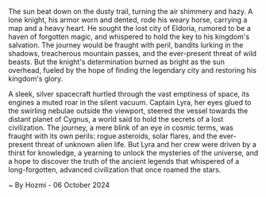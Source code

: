 
The sun beat down on the dusty trail, turning the air shimmery and hazy.  A lone knight, his armor worn and dented, rode his weary horse,  carrying a map and a heavy heart.  He sought the lost city of Eldoria, rumored to be a haven of forgotten magic, and whispered to hold the key to his kingdom's salvation.  The journey would be fraught with peril, bandits lurking in the shadows, treacherous mountain passes, and the ever-present threat of wild beasts.  But the knight's determination burned as bright as the sun overhead, fueled by the hope of finding the legendary city and restoring his kingdom's glory.

A sleek, silver spacecraft hurtled through the vast emptiness of space, its engines a muted roar in the silent vacuum. Captain Lyra, her eyes glued to the swirling nebulae outside the viewport, steered the vessel towards the distant planet of Cygnus, a world said to hold the secrets of a lost civilization. The journey, a mere blink of an eye in cosmic terms, was fraught with its own perils: rogue asteroids, solar flares, and the ever-present threat of unknown alien life.  But Lyra and her crew were driven by a thirst for knowledge, a yearning to unlock the mysteries of the universe, and a hope to discover the truth of the ancient legends that whispered of a long-forgotten, advanced civilization that once roamed the stars. 

~ By Hozmi - 06 October 2024
